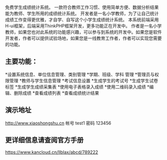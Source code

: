 ﻿免费学生成绩统计系统。
一款符合教师工作习惯、使用简单方便、数据分析结果能为教师、学生所用的成绩统计系统。
开发者是一名小学教师，为了让自己统计成绩工作变得更优雅，才自学、自写这个小学生成绩统计系统。
本系统前端采用H-ui框架，后端采用ThinkPHP框架开发，更多功能正在开发中。
作者是一名小学教师，如果您也对此系统的功能感兴趣，可以参与到系统的开发中。如果您是软件开发者，作者可以提供试验场地，如果您是一线教育工作者，作者可以实现您需要的功能。

## 主要功能：

*设置系统信息、单位信息管理、类别管理
*学期、班级、学科 管理
*管理员与权限管理
*教师与学生信息管理
*考试信息设置
*生成学生的考试号
*生成学生试卷标签
*生成学生成绩采集表
*使用电子表格录入成绩
*使用二维码录入成绩
*编辑、删除成绩
*查看成绩列表
*查看成绩统计结果


## 演示地址
http://www.xiaoshongshu.cn
帐号   test1    密码  123456


## 更详细信息请查阅官方手册
https://www.kancloud.cn/llblax/abcd/789222